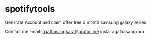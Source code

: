 # spotifytools

Generate Account and claim offer free 3 month samsung galaxy series

Contact me
email: agathasangkara@proton.me
insta: agathasangkara
